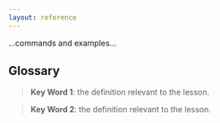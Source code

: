 ```yaml
---
layout: reference
---
```

...commands and examples...

## Glossary

> **Key Word 1**: the definition
> relevant to the lesson.

> **Key Word 2**: the definition
> relevant to the lesson.
